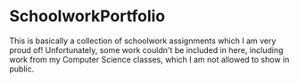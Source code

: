 # SchoolworkPortfolio
This is basically a collection of schoolwork assignments which I am very proud of!
Unfortunately, some work couldn't be included in here, including work from my Computer Science classes, which I am not allowed to show in public.
